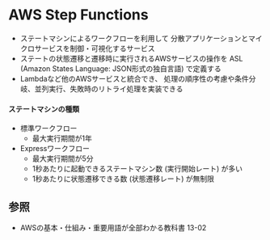 # AWS Step Functions
- ステートマシンによるワークフローを利用して
  分散アプリケーションとマイクロサービスを制御・可視化するサービス
- ステートの状態遷移と遷移時に実行されるAWSサービスの操作を
  ASL (Amazon States Language: JSON形式の独自言語) で定義する
- Lambdaなど他のAWSサービスと統合でき、
  処理の順序性の考慮や条件分岐、並列実行、失敗時のリトライ処理を実装できる

#### ステートマシンの種類
- 標準ワークフロー
  - 最大実行期間が1年
- Expressワークフロー
  - 最大実行期間が5分
  - 1秒あたりに起動できるステートマシン数 (実行開始レート) が多い
  - 1秒あたりに状態遷移できる数 (状態遷移レート) が無制限

## 参照
- AWSの基本・仕組み・重要用語が全部わかる教科書 13-02
